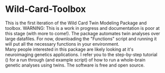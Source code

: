 # Wild-Card-Toolbox
This is the first iteration of the Wild Card Twin Modeling Package and toolbox.  WARNING: This is a work in progress and documentation is poor at this stage (with more to come!).  The package automates twin analyses over large datafiles. For now, downloading the "Functions" script and running it will put all the necessary functions in your environment.  
Many people interested in this package are likely looking at it's neuroimaging genetics applications.  I refer you to the step-by-step tutorial () for a run through (and example script) of how to run a whole-brain genetic analyses using twins.  The software is free and open source. 
